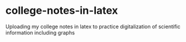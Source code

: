 # college-notes-in-latex
Uploading my college notes in latex to practice digitalization of scientific information including graphs
